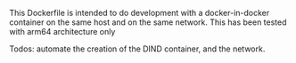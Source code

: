 This Dockerfile is intended to do development with a docker-in-docker container on the same host and on the same network.
This has been tested with arm64 architecture only


Todos:
automate the creation of the DIND container, and the network.